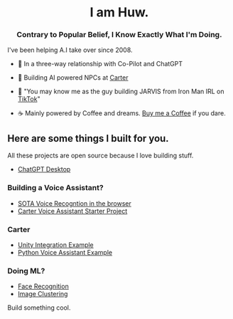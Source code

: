 
<h1 align="center">I am Huw.</h1>
<h3 align="center">Contrary to Popular Belief, I Know Exactly What I'm Doing.</h3>

I've been helping A.I take over since 2008.

- 🙈 In a three-way relationship with Co-Pilot and ChatGPT

- 🤖 Building AI powered NPCs at [Carter](https://carterapi.com)

- 🔨 "You may know me as the guy building JARVIS from Iron Man IRL on [TikTok](https://tiktok.com/@huwprosser)"

- ☕ Mainly powered by Coffee and dreams. [Buy me a Coffee](https://buymeacoffee.com/huwprosser) if you dare.

## Here are some things I built for you.
All these projects are open source because I love building stuff.

- [ChatGPT Desktop](https://github.com/huwprosser/deskgpt)

### Building a Voice Assistant?
- [SOTA Voice Recogntion in the browser](https://github.com/huwprosser/web-whisper)
- [Carter Voice Assistant Starter Project](https://github.com/huwprosser/carter-voice-assistant)

### Carter
- [Unity Integration Example](https://github.com/huwprosser/carter-unity-voice-demo)
- [Python Voice Assistant Example](https://github.com/huwprosser/carter-voice-assistant)

### Doing ML?
- [Face Recognition](https://github.com/huwprosser/blooface)
- [Image Clustering](https://github.com/huwprosser/cluster-fk)

Build something cool.

